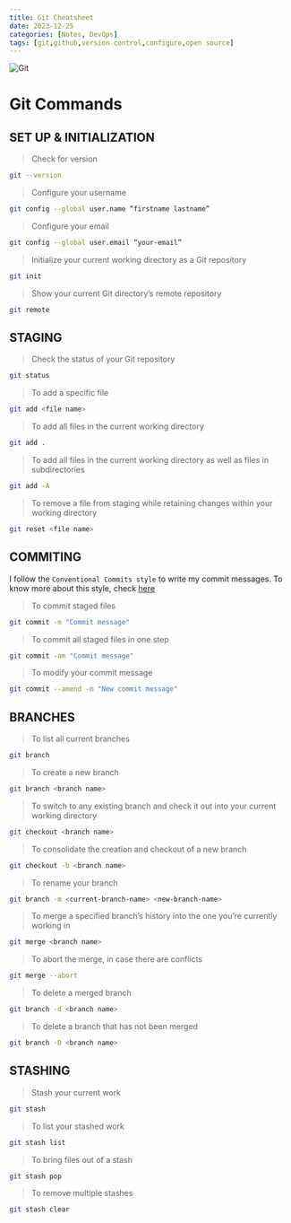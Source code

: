 ```yaml
---
title: Git Cheatsheet
date: 2023-12-25 
categories: [Notes, DevOps]
tags: [git,github,version control,configure,open source]
---
```



![Git](https://res.cloudinary.com/practicaldev/image/fetch/s--9SbFb0NX--/c_imagga_scale,f_auto,fl_progressive,h_420,q_auto,w_1000/https://www.cloudsavvyit.com/thumbcache/0/0/5b8ff1fbf94a3ecddbaa8db6b389c09a/p/uploads/2019/10/e713ed70-1.png)

# Git Commands

## SET UP & INITIALIZATION

> Check for version

```bash
git --version
```

> Configure your username

```bash
git config --global user.name “firstname lastname”
```

> Configure your email

```bash
git config --global user.email “your-email”
```

> Initialize your current working directory as a Git repository

```bash
git init
```

> Show your current Git directory’s remote repository

```bash
git remote
```

## STAGING

> Check the status of your Git repository

```bash
git status
```

> To add a specific file

```bash
git add <file name>
```

> To add all files in the current working directory

```bash
git add .
```

> To add all files in the current working directory as well as files in subdirectories

```bash
git add -A
```

> To remove a file from staging while retaining changes within your working directory

```bash
git reset <file name>
```

## COMMITING

I follow the `Conventional Commits style` to write my commit messages. To know more about this style, check [here](https://www.conventionalcommits.org/en/v1.0.0/)

> To commit staged files

```bash
git commit -m "Commit message"
```

> To commit all staged files in one step

```bash
git commit -am "Commit message"
```

> To modify your commit message

```bash
git commit --amend -m "New commit message"
```

## BRANCHES

> To list all current branches

```bash
git branch
```

> To create a new branch

```bash
git branch <branch name>
```

> To switch to any existing branch and check it out into your current working directory

```bash
git checkout <branch name>
```

> To consolidate the creation and checkout of a new branch

```bash
git checkout -b <branch name>
```

> To rename your branch

```bash
git branch -m <current-branch-name> <new-branch-name>
```

> To merge a specified branch’s history into the one you’re currently working in

```bash
git merge <branch name>
```

> To abort the merge, in case there are conflicts

```bash
git merge --abort
```

> To delete a merged branch

```bash
git branch -d <branch name>
```

> To delete a branch that has not been merged

```bash
git branch -D <branch name>
```

## STASHING

> Stash your current work

```bash
git stash
```

> To list your stashed work

```bash
git stash list
```

> To bring files out of a stash

```bash
git stash pop
```

> To remove multiple stashes

```bash
git stash clear
```